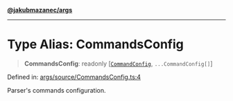 [**@jakubmazanec/args**](../README.md)

---

# Type Alias: CommandsConfig

> **CommandsConfig**: readonly \[[`CommandConfig`](CommandConfig.md), `...CommandConfig[]`\]

Defined in:
[args/source/CommandsConfig.ts:4](https://github.com/jakubmazanec/tools/blob/b189bd808f93a39eacbf7e401a82a754c5ce3b63/packages/args/source/CommandsConfig.ts#L4)

Parser's commands configuration.
